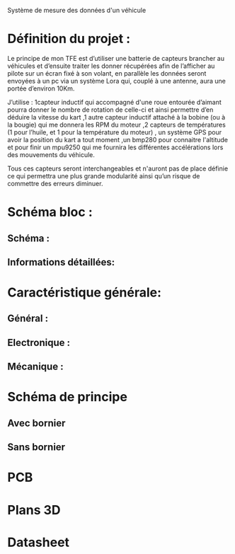 Système de mesure des données d'un véhicule


# Définition du projet :


Le principe de mon TFE est d’utiliser une batterie de capteurs brancher au véhicules et d’ensuite traiter les donner récupérées afin de l’afficher au pilote sur un écran fixé à son volant, en parallèle les données seront envoyées à un pc via un système Lora qui, couplé à une antenne, aura une portée d’environ 10Km. 

J’utilise : 1capteur inductif qui accompagné d'une roue entourée d’aimant pourra donner le nombre de rotation de celle-ci et ainsi permettre d’en déduire la vitesse du kart ,1 autre capteur inductif attaché à la bobine (ou à la bougie) qui me donnera les RPM du moteur ,2 capteurs de températures (1 pour l’huile, et 1 pour la température du moteur) , un système GPS pour avoir la position du kart a tout moment ,un bmp280 pour connaitre l'altitude et pour finir un mpu9250 qui me fournira les différentes accélérations lors des mouvements du véhicule. 

Tous ces capteurs seront interchangeables et n'auront pas de place définie ce qui permettra une plus grande modularité ainsi qu’un risque de commettre des erreurs diminuer. 

# Schéma bloc :

## Schéma :

## Informations détaillées:


# Caractéristique générale:

## Général :

## Electronique :

## Mécanique :


# Schéma de principe

## Avec bornier

## Sans bornier


# PCB

# Plans 3D

# Datasheet

